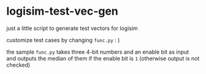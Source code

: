 # logisim-test-vec-gen

just a little script to generate test vectors for logisim

customize test cases by changing `func.py` : )

the sample `func.py` takes three 4-bit numbers and an enable bit as input and outputs the median of them if the enable bit is `1` (otherwise output is not checked)